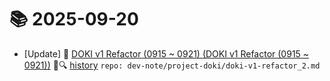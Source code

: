 # 📚 2025-09-20
- [Update] 📙 [DOKI v1 Refactor (0915 ~ 0921) (DOKI v1 Refactor (0915 ~ 0921))](https://til.qriosity.dev/dev-note/project-doki/doki-v1-refactor_2) 📃🔍 [history](https://github.com/Queue-ri/TIL/commits/main/dev-note/project-doki/doki-v1-refactor_2.md?since=2025-09-20T00:00:00Z&until=2025-09-20T23:59:59Z) `repo: dev-note/project-doki/doki-v1-refactor_2.md`
